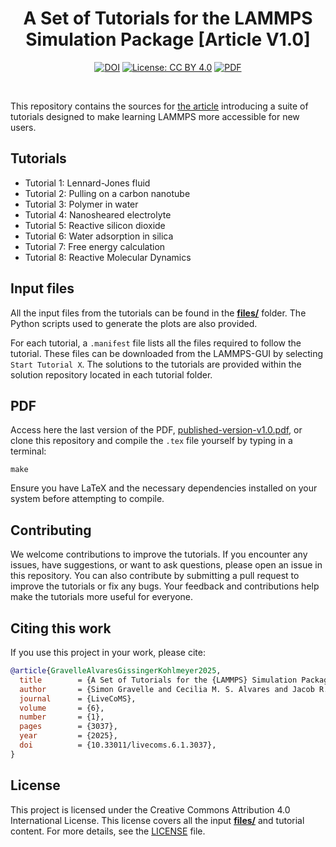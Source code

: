 
<div align="center">

# A Set of Tutorials for the LAMMPS Simulation Package [Article V1.0]

[![DOI](https://zenodo.org/badge/314814105.svg)](https://zenodo.org/doi/10.5281/zenodo.14747799)
[![License: CC BY 4.0](https://img.shields.io/badge/License-CC%20BY%204.0-blue.svg)](https://creativecommons.org/licenses/by/4.0/)
[![PDF](https://img.shields.io/badge/PDF-lammps--tutorials.pdf-blue.svg)](lammps-tutorials.pdf)

</div>

<br>

This repository contains the sources for [the article](https://livecomsjournal.org/index.php/livecoms/article/view/v6i1e3037/3091)
introducing a suite of tutorials designed to make learning LAMMPS more accessible for new users.

## Tutorials

- Tutorial 1: Lennard-Jones fluid
- Tutorial 2: Pulling on a carbon nanotube
- Tutorial 3: Polymer in water
- Tutorial 4: Nanosheared electrolyte
- Tutorial 5: Reactive silicon dioxide
- Tutorial 6: Water adsorption in silica
- Tutorial 7: Free energy calculation
- Tutorial 8: Reactive Molecular Dynamics

## Input files

All the input files from the tutorials can be found in the 
[**files/**](files/) folder. The Python scripts used to generate the plots 
are also provided.

For each tutorial, a `.manifest` file lists all the files required to 
follow the tutorial. These files can be downloaded from the LAMMPS-GUI by 
selecting `Start Tutorial X`. The solutions to the tutorials are provided 
within the solution repository located in each tutorial folder.

## PDF

Access here the last version of the PDF,
[published-version-v1.0.pdf](releases/published-version-v1.0.pdf), or clone this repository
and compile the `.tex` file yourself by typing in a terminal:
```
make
```
Ensure you have LaTeX and the necessary dependencies installed on your system
before attempting to compile.

## Contributing

We welcome contributions to improve the tutorials. If you encounter any issues, have suggestions,
or want to ask questions, please open an issue in this repository. You can also contribute
by submitting a pull request to improve the tutorials or fix any bugs.
Your feedback and contributions help make the tutorials more useful for everyone.

## Citing this work

If you use this project in your work, please cite:

```bibtex
@article{GravelleAlvaresGissingerKohlmeyer2025,
  title        = {A Set of Tutorials for the {LAMMPS} Simulation Package},
  author       = {Simon Gravelle and Cecilia M. S. Alvares and Jacob R. Gissinger and Axel Kohlmeyer},
  journal      = {LiveCoMS},
  volume       = {6},
  number       = {1},
  pages        = {3037},
  year         = {2025},
  doi          = {10.33011/livecoms.6.1.3037},
}
```

## License

This project is licensed under the Creative Commons Attribution 4.0 International
License. This license covers all the input [**files/**](files/) and tutorial content.
For more details, see the [LICENSE](LICENSE) file.
